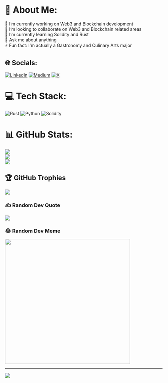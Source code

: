 # 💫 About Me:
🔭 I’m currently working on Web3 and Blockchain development<br>👯 I’m looking to collaborate on Web3 and Blockchain related areas<br>🌱 I’m currently learning Solidity and Rust<br>💬 Ask me about anything<br>⚡ Fun fact: I'm actually a Gastronomy and Culinary Arts major


## 🌐 Socials:
[![LinkedIn](https://img.shields.io/badge/LinkedIn-%230077B5.svg?logo=linkedin&logoColor=white)](https://linkedin.com/in/hkumsaltastepe) [![Medium](https://img.shields.io/badge/Medium-12100E?logo=medium&logoColor=white)](https://medium.com/@kumsaltastepe) [![X](https://img.shields.io/badge/X-black.svg?logo=X&logoColor=white)](https://x.com/steinhugeldev) 

# 💻 Tech Stack:
![Rust](https://img.shields.io/badge/rust-%23000000.svg?style=for-the-badge&logo=rust&logoColor=white) ![Python](https://img.shields.io/badge/python-3670A0?style=for-the-badge&logo=python&logoColor=ffdd54) ![Solidity](https://img.shields.io/badge/Solidity-%23363636.svg?style=for-the-badge&logo=solidity&logoColor=white)
# 📊 GitHub Stats:
![](https://github-readme-stats.vercel.app/api?username=kumsaltastepe&theme=great-gatsby&hide_border=false&include_all_commits=false&count_private=false)<br/>
![](https://github-readme-streak-stats.herokuapp.com/?user=kumsaltastepe&theme=great-gatsby&hide_border=false)<br/>
![](https://github-readme-stats.vercel.app/api/top-langs/?username=kumsaltastepe&theme=great-gatsby&hide_border=false&include_all_commits=false&count_private=false&layout=compact)

## 🏆 GitHub Trophies
![](https://github-profile-trophy.vercel.app/?username=kumsaltastepe&theme=gruvbox&no-frame=false&no-bg=true&margin-w=4)

### ✍️ Random Dev Quote
![](https://quotes-github-readme.vercel.app/api?type=horizontal&theme=gruvbox)

### 😂 Random Dev Meme
<img src='https://memer-new.vercel.app/' style="height: 400px;"/>

---
[![](https://visitcount.itsvg.in/api?id=kumsaltastepe&icon=2&color=2)](https://visitcount.itsvg.in)


